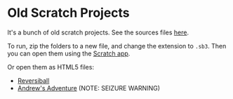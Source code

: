 # Old Scratch Projects

It's a bunch of old scratch projects. See the sources files [here](https://github.com/Alex-Costea/Old-Scratch-Projects).

To run, zip the folders to a new file, and change the extension to `.sb3`. Then you can open them using the [Scratch app](https://scratch.mit.edu/download).

Or open them as HTML5 files:

* [Reversiball](reversiball.html)
* [Andrew's Adventure](Andrews-Adventure.html) (NOTE: SEIZURE WARNING)